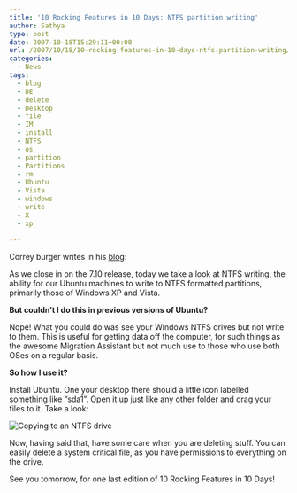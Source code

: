 ```yaml
---
title: '10 Rocking Features in 10 Days: NTFS partition writing'
author: Sathya
type: post
date: 2007-10-18T15:29:11+00:00
url: /2007/10/18/10-rocking-features-in-10-days-ntfs-partition-writing/
categories:
  - News
tags:
  - blog
  - DE
  - delete
  - Desktop
  - file
  - IM
  - install
  - NTFS
  - os
  - partition
  - Partitions
  - rm
  - Ubuntu
  - Vista
  - windows
  - write
  - X
  - xp

---
```

Correy burger writes in his [blog][1]:

As we close in on the 7.10 release, today we take a look at NTFS writing, the ability for our Ubuntu machines to write to NTFS formatted partitions, primarily those of Windows XP and Vista.

**But couldn’t I do this in previous versions of Ubuntu?**

Nope! What you could do was see your Windows NTFS drives but not write to them. This is useful for getting data off the computer, for such things as the awesome Migration Assistant but not much use to those who use both OSes on a regular basis.

**So how I use it?**

Install Ubuntu. One your desktop there should a little icon labelled something like “sda1”. Open it up just like any other folder and drag your files to it. Take a look:

![Copying to an NTFS drive][2]

Now, having said that, have some care when you are deleting stuff. You can easily delete a system critical file, as you have permissions to everything on the drive.

See you tomorrow, for one last edition of 10 Rocking Features in 10 Days!

 [1]: https://fridge.ubuntu.com/node/1178
 [2]: https://fridge.ubuntu.com/files/images/ntfs-writing.preview.png
